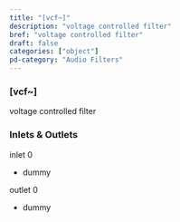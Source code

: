 ```yaml
---
title: "[vcf~]"
description: "voltage controlled filter"
bref: "voltage controlled filter"
draft: false
categories: ["object"]
pd-category: "Audio Filters"
---
```


### [vcf~]

voltage controlled filter

### Inlets & Outlets

inlet 0

 - dummy

outlet 0

 - dummy
 
